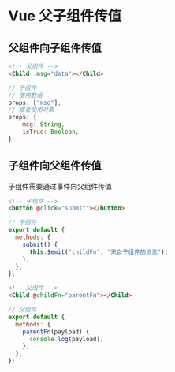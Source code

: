 # Vue 父子组件传值

## 父组件向子组件传值

```html
<!-- 父组件 -->
<Child :msg="data"></Child>
```

```js
// 子组件
// 使用数组
props: ["msg"],
// 或者使用对象
props: {
    msg: String,
    isTrue: Boolean,
}
```

## 子组件向父组件传值

子组件需要通过事件向父组件传值

```html
<!-- 子组件 -->
<button @click="submit"></button>
```

```js
// 子组件
export default {
  methods: {
    submit() {
      this.$emit("childFn", "来自子组件的消息");
    },
  },
};
```

```html
<!-- 父组件 -->
<Child @childFn="parentFn"></Child>
```

```js
// 父组件
export default {
  methods: {
    parentFn(payload) {
      console.log(payload);
    },
  },
};
```
